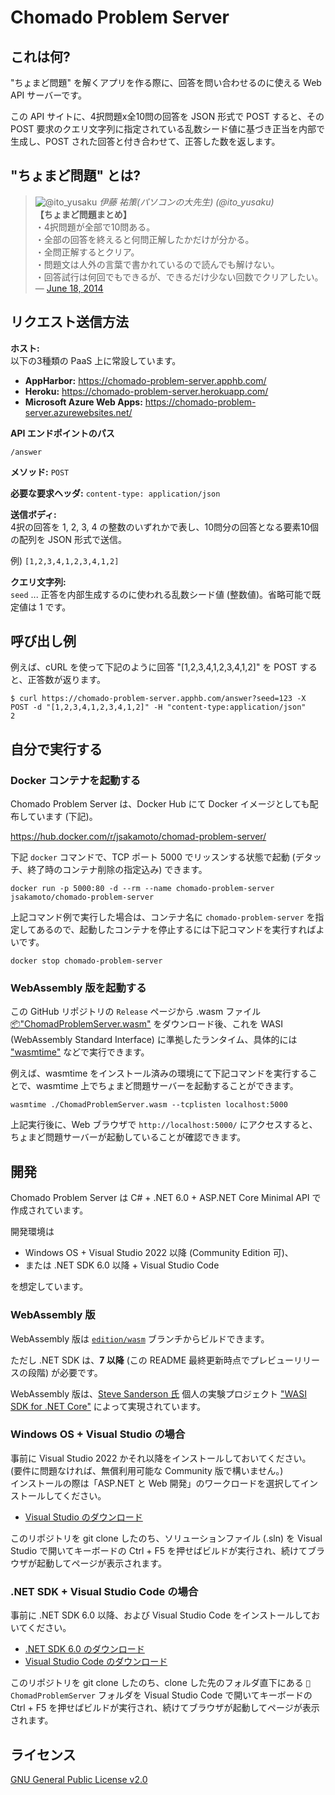 ﻿# Chomado Problem Server

## これは何?

"ちょまど問題" を解くアプリを作る際に、回答を問い合わせるのに使える Web API サーバーです。

この API サイトに、4択問題x全10問の回答を JSON 形式で POST すると、その POST 要求のクエリ文字列に指定されている乱数シード値に基づき正当を内部で生成し、POST された回答と付き合わせて、正答した数を返します。

## "ちょまど問題" とは?

> ![@ito_yusaku](https://pbs.twimg.com/profile_images/477275642065473537/N7VoaKoW_normal.jpeg) _伊藤 祐策(パソコンの大先生) (@ito_yusaku)_  
> **【ちょまど問題まとめ】**  
>・4択問題が全部で10問ある。  
>・全部の回答を終えると何問正解したかだけが分かる。  
>・全問正解するとクリア。  
>・問題文は人外の言葉で書かれているので読んでも解けない。  
>・回答試行は何回でもできるが、できるだけ少ない回数でクリアしたい。  
> &mdash; <a href="https://twitter.com/ito_yusaku/status/479262891124617216">June 18, 2014</a>

## リクエスト送信方法

**ホスト:**  
以下の3種類の PaaS 上に常設しています。

- **AppHarbor:** https://chomado-problem-server.apphb.com/
- **Heroku:** https://chomado-problem-server.herokuapp.com/
- **Microsoft Azure Web Apps:** https://chomado-problem-server.azurewebsites.net/

**API エンドポイントのパス**

`/answer`

**メソッド:**  `POST`

**必要な要求ヘッダ:** `content-type: application/json`

**送信ボディ:**  
4択の回答を 1, 2, 3, 4 の整数のいずれかで表し、10問分の回答となる要素10個の配列を JSON 形式で送信。

例) `[1,2,3,4,1,2,3,4,1,2]`

**クエリ文字列:**  
`seed` ... 正答を内部生成するのに使われる乱数シード値 (整数値)。省略可能で既定値は 1 です。

## 呼び出し例

例えば、cURL を使って下記のように回答 "[1,2,3,4,1,2,3,4,1,2]" を POST すると、正答数が返ります。

```
$ curl https://chomado-problem-server.apphb.com/answer?seed=123 -X POST -d "[1,2,3,4,1,2,3,4,1,2]" -H "content-type:application/json"
2
```

## 自分で実行する

### Docker コンテナを起動する

Chomado Problem Server は、Docker Hub にて Docker イメージとしても配布しています (下記)。

https://hub.docker.com/r/jsakamoto/chomad-problem-server/

下記 `docker` コマンドで、TCP ポート 5000 でリッスンする状態で起動 (デタッチ、終了時のコンテナ削除の指定込み) できます。

```shell
docker run -p 5000:80 -d --rm --name chomado-problem-server jsakamoto/chomado-problem-server
```

上記コマンド例で実行した場合は、コンテナ名に `chomado-problem-server` を指定してあるので、起動したコンテナを停止するには下記コマンドを実行すればよいです。

```shell
docker stop chomado-problem-server
```

### WebAssembly 版を起動する

この GitHub リポジトリの `Release` ページから .wasm ファイル [📦"ChomadProblemServer.wasm"](https://github.com/jsakamoto/chomado-problem-server/releases/download/wasm%2Fv1/ChomadProblemServer.wasm) をダウンロード後、これを WASI (WebAssembly Standard Interface) に準拠したランタイム、具体的には ["wasmtime"](https://wasmtime.dev/) などで実行できます。

例えば、wasmtime をインストール済みの環境にて下記コマンドを実行することで、wasmtime 上でちょまど問題サーバーを起動することができます。

```shell
wasmtime ./ChomadProblemServer.wasm --tcplisten localhost:5000
```

上記実行後に、Web ブラウザで `http://localhost:5000/` にアクセスすると、ちょまど問題サーバーが起動していることが確認できます。

<!--

### Microsoft Azure Web Apps に設置する

下の「Deploy to Azure」ボタンをクリックし、表示される Web サイトの指示に従ってください。

[![Deploy to Azure](https://azuredeploy.net/deploybutton.png)](https://azuredeploy.net/)

Chomado Problem Server は Microsoft Azure Web Apps の無料枠内で実行できます。

### Heroku に設置する

Chomado Problem Server は、Docker Hub にて Docker イメージとしても配布しています (下記)。

https://hub.docker.com/r/jsakamoto/chomad-problem-server/

この Docker イメージを Heroku の Docker コンテナに配置することで Heroku 上への Chomado Problem Server の設置が可能です。

Heroku CLI と Docker がインストール済みの環境であれば、下記の手順で配置可能です (下記の `{appname}` の部分は、設置しようとしている Heroku 上の実際のアプリ名に置き換えてください)。

```bash
# "heroku update" で heroku CLI を最新版に更新しておくこと
# 事前に "heroku login" 及び "heroku container:login" で
# Heroku とそのコンテナサービスへのログインを済ませておくこと
$ heroku apps:create {appname} # すでにアプリを別途作成済みなら不要

# Chomado Problem Server の Docker イメージをローカル環境に持ってくる
$ docker pull jsakamoto/chomad-problem-server:latest

# ローカルに持ってきた Chomado Problem Server の Docker イメージに、
# Heroku の Docker リポジトリ名で別名をつける
$ docker tag jsakamoto/chomad-problem-server:latest registry.heroku.com/{appname}/web:latest

# その別名で docker push することで、Chomado Problem Server の
# Docker イメージが Heroku の Docker リポジトリに送り込まれ、
# Heroku 上で自動で docker run されて稼働が始まる。
$ docker push registry.heroku.com/{appname}/web:latest

# docker push が成功したら、"heroku open -a {appname}" で、
# デフォルトブラウザにて Chomado Problem Server のページが開く
```

なお、こうして Heroku の Docker コンテナサービスに配置したChomaod Problem Server の Web ページについて、HTTPS アクセスを強制するには、`EnforceHTTP` 環境変数に `true` を設定してください。

Heroku CLI であれば、下記コマンドになります。

```bash
$ heroku config:set EnforceHTTPS=true -a {appname}
```

以上の設定を施しておくと、Chomado Problem Server の説明ページへの HTTP プロトコルでのアクセスは HTTPS プロトコルでのアクセスにリダイレクトされるようになります (Web API エンドポイントについては、下位互換維持のため、HTTP から HTTPS へのリダイレクトは行いません)。

Chomado Problem Server は Heroku の無料枠内で実行できます。
-->

## 開発

Chomado Problem Server は C# + .NET 6.0 + ASP.NET Core Minimal API で作成されています。

開発環境は 

- Windows OS + Visual Studio 2022 以降 (Community Edition 可)、
- または .NET SDK 6.0 以降 + Visual Studio Code 

を想定しています。

### WebAssembly 版

WebAssembly 版は [`edition/wasm`](https://github.com/jsakamoto/chomado-problem-server/tree/edition/wasm) ブランチからビルドできます。

ただし .NET SDK は、**7 以降** (この README 最終更新時点でプレビューリリースの段階) が必要です。

WebAssembly 版は、[Steve Sanderson 氏](https://twitter.com/stevensanderson) 個人の実験プロジェクト ["WASI SDK for .NET Core"](https://github.com/SteveSandersonMS/dotnet-wasi-sdk) によって実現されています。

### Windows OS + Visual Studio の場合

事前に Visual Studio 2022 かそれ以降をインストールしておいてください。  
(要件に問題なければ、無償利用可能な Community 版で構いません。)  
インストールの際は「ASP.NET と Web 開発」のワークロードを選択してインストールしてください。

- [Visual Studio のダウンロード](https://visualstudio.microsoft.com/ja/vs/)

このリポジトリを git clone したのち、ソリューションファイル (.sln) を Visual Studio で開いてキーボードの Ctrl + F5 を押せばビルドが実行され、続けてブラウザが起動してページが表示されます。

### .NET SDK  + Visual Studio Code の場合

事前に .NET SDK 6.0 以降、および Visual Studio Code をインストールしておいてください。

- [.NET SDK 6.0 のダウンロード](https://dotnet.microsoft.com/download/dotnet/6.0)
- [Visual Studio Code のダウンロード](https://code.visualstudio.com/download)

このリポジトリを git clone したのち、clone した先のフォルダ直下にある `📂 ChomadProblemServer` フォルダを Visual Studio Code で開いてキーボードの Ctrl + F5 を押せばビルドが実行され、続けてブラウザが起動してページが表示されます。


## ライセンス

[GNU General Public License v2.0](https://github.com/jsakamoto/chomado-problem-server/blob/master/LICENSE)